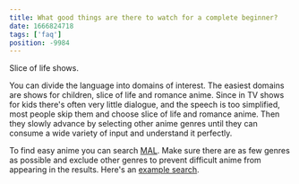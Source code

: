 ```yaml
---
title: What good things are there to watch for a complete beginner?
date: 1666824718
tags: ['faq']
position: -9984
---
```


Slice of life shows.

You can divide the language into domains of interest.
The easiest domains are shows for children, slice of life and romance anime.
Since in TV shows for kids there's often very little dialogue,
and the speech is too simplified,
most people skip them and choose slice of life and romance anime.
Then they slowly advance by selecting other anime genres
until they can consume a wide variety of input and understand it perfectly.

To find easy anime you can search [MAL](https://myanimelist.net/).
Make sure there are as few genres as possible
and exclude other genres to prevent difficult anime from appearing in the results.
Here's an [example search](https://myanimelist.net/anime.php?cat=0&q=&type=1&score=0&status=2&p=0&r=0&sm=0&sd=0&sy=2000&em=0&ed=0&ey=0&c[0]=a&c[1]=b&c[2]=c&c[3]=d&c[4]=e&c[5]=f&c[6]=g&genre_ex[0]=1&genre_ex[1]=2&genre_ex[2]=10&genre_ex[3]=24&genre_ex[4]=37&genre_ex[5]=39&genre_ex[6]=13&genre_ex[7]=62&genre_ex[8]=66&genre_ex[9]=18&genre_ex[10]=67&genre_ex[11]=38&genre_ex[12]=6&genre_ex[13]=68&genre_ex[14]=40&genre_ex[15]=3&genre_ex[16]=21&genre_ex[17]=29&genre_ex[18]=78&genre_ex[19]=32&genre[0]=4&genre[1]=36&o=3&w=1).
